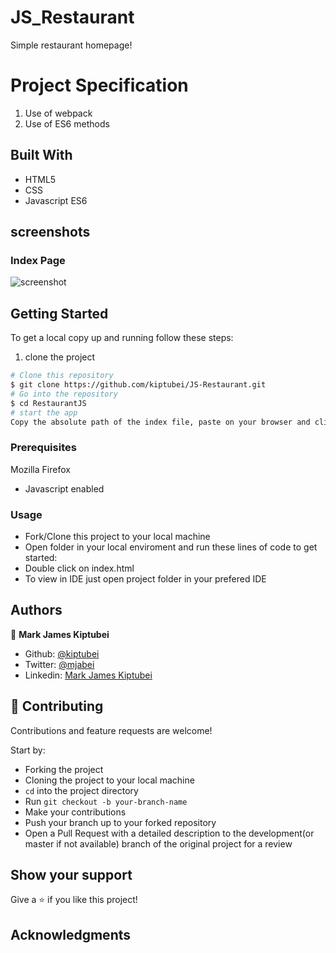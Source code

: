 # JS_Restaurant

Simple restaurant homepage!

# Project Specification

1. Use of webpack
2. Use of ES6 methods

## Built With

- HTML5
- CSS
- Javascript ES6

## screenshots

### Index Page

![screenshot](assets/images/Screenshot.png)

## Getting Started

To get a local copy up and running follow these steps:

1. clone the project

```bash
# Clone this repository
$ git clone https://github.com/kiptubei/JS-Restaurant.git
# Go into the repository
$ cd RestaurantJS
# start the app
Copy the absolute path of the index file, paste on your browser and click on enter
```

### Prerequisites

Mozilla Firefox

- Javascript enabled

### Usage

- Fork/Clone this project to your local machine
- Open folder in your local enviroment and run these lines of code to get started:
- Double click on index.html
- To view in IDE just open project folder in your prefered IDE

## Authors

👤 **Mark James Kiptubei**

- Github: [@kiptubei](https://github.com/kiptubei)
- Twitter: [@mjabei](https://twitter.com/mjabei)
- Linkedin: [Mark James Kiptubei](https://www.linkedin.com/in/mark-james-k-aa875829/)


## 🤝 Contributing

Contributions and feature requests are welcome!

Start by:

- Forking the project
- Cloning the project to your local machine
- `cd` into the project directory
- Run `git checkout -b your-branch-name`
- Make your contributions
- Push your branch up to your forked repository
- Open a Pull Request with a detailed description to the development(or master if not available) branch of the original project for a review

## Show your support

Give a ⭐️ if you like this project!

## Acknowledgments
